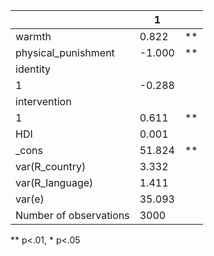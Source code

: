 |                        | 1      |    |
|------------------------|--------|----|
| warmth                 | 0.822  | ** |
| physical_punishment    | -1.000 | ** |
| identity               |        |    |
|   1                    | -0.288 |    |
| intervention           |        |    |
|   1                    | 0.611  | ** |
| HDI                    | 0.001  |    |
| _cons                  | 51.824 | ** |
| var(R_country)         | 3.332  |    |
| var(R_language)        | 1.411  |    |
| var(e)                 | 35.093 |    |
| Number of observations | 3000   |    |
** p<.01, * p<.05
